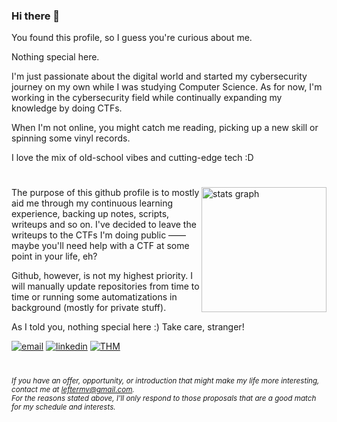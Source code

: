 ### Hi there 🐧

You found this profile, so I guess you're curious about me.

Nothing special here. 

I'm just passionate about the digital world and started my cybersecurity journey on my own while I was studying Computer Science. As for now, I'm working in the cybersecurity field while continually expanding my knowledge by doing CTFs. 

When I'm not online, you might catch me reading, picking up a new skill or spinning some vinyl records.

I love the mix of old-school vibes and cutting-edge tech :D 


#

  <img align="right" img src="https://github-readme-stats.vercel.app/api?username=leftermv&show_icons=true&theme=transparent" height="200" alt="stats graph"  />

The purpose of this github profile is to mostly aid me through my continuous learning experience, backing up notes, scripts, writeups and so on.
I've decided to leave the writeups to the CTFs I'm doing public —— maybe you'll need help with a CTF at some point in your life, eh?

Github, however, is not my highest priority. I will manually update repositories from time to time or running some automatizations in background (mostly for private stuff).

As I told you, nothing special here :) Take care, stranger!
  
[![email](https://img.shields.io/static/v1?message=Gmail&logo=gmail&label=&color=D14836&logoColor=white&labelColor=&style=for-the-badge)](mailto:leftermv@gmail.com)
[![linkedin](https://img.shields.io/static/v1?message=LinkedIn&logo=linkedin&label=&color=0077B5&logoColor=white&labelColor=&style=for-the-badge)](https://www.google.com)
[![THM](https://img.shields.io/static/v1?message=TryHackMe&logo=tryhackme&label=&color=88cc14&logoColor=white&labelColor=&style=for-the-badge)](https://tryhackme.com/p/leftermv)

#

_<sub>If you have an offer, opportunity, or introduction that might make my life more interesting, contact me at leftermv@gmail.com.  
For the reasons stated above, I'll only respond to those proposals that are a good match for my schedule and interests. </sub>_

